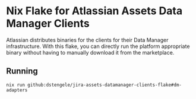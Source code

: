 # Nix Flake for Atlassian Assets Data Manager Clients

Atlassian distributes binaries for the clients for their Data Manager infrastructure. With this flake, you can directly run the platform appropriate binary without having to manually download it from the marketplace.

## Running

```shell
nix run github:dstengele/jira-assets-datamanager-clients-flake#dm-adapters
```
